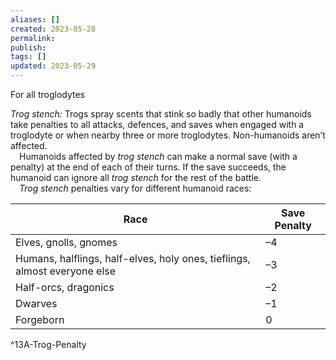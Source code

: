 ```yaml
---
aliases: []
created: 2023-05-28
permalink: 
publish: 
tags: []
updated: 2023-05-29
---
```

For all troglodytes

*Trog stench:* Trogs spray scents that stink so badly that other humanoids take penalties to all attacks, defences, and saves when engaged with a troglodyte or when nearby three or more troglodytes. Non-humanoids aren’t affected.  
 Humanoids affected by *trog stench* can make a normal save (with a penalty) at the end of each of their turns. If the save succeeds, the humanoid can ignore all *trog stench* for the rest of the battle.  
 *Trog stench* penalties vary for different humanoid races:


| Race | Save Penalty |
| --- | --- |
| Elves, gnolls, gnomes | –4 |
| Humans, halflings, half-elves, holy ones, tieflings, almost everyone else | –3 |
| Half-orcs, dragonics | –2 |
| Dwarves | –1 |
| Forgeborn | 0 |    
^13A-Trog-Penalty
